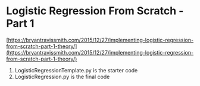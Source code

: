 # Logistic Regression From Scratch - Part 1

[https://bryantravissmith.com/2015/12/27/implementing-logistic-regression-from-scratch-part-1-theory/](https://bryantravissmith.com/2015/12/27/implementing-logistic-regression-from-scratch-part-1-theory/)

1.  LogisticRegressionTemplate.py is the starter code
2.  LogisticRegression.py is the final code